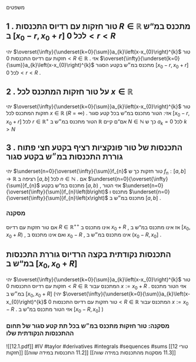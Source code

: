 משפטים 
## 1 . טור חזקות עם רדיוס התכנסות $R\in\mathbb{R}$ מתכנס במ“ש ב $\left[x_{0}-r,x_{0}+r\right]$ לכל $0<r<R$ 
 יהי $\overset{\infty}{\underset{k=0}{\sum}}a_{k}\left(x-x_{0}\right)^{k}$ טור חזקות עם רדיוס התכנסות $0<R\in\mathbb{R}$ . אזי $\overset{\infty}{\underset{k=0}{\sum}}a_{k}\left(x-x_{0}\right)^{k}$ מתכנס במ״ש בקטע הסגור $\left[x_{0}-r,x_{0}+r\right]$ לכל $0<r<R$ . 
 
## 2 . על טור חזקות המתכנס לכל $x\in\mathbb{R}$ 
 יהי $\overset{\infty}{\underset{k=0}{\sum}}a_{k}\left(x-x_{0}\right)^{k}$ טור חזקות המתכנס לכל $x\in\mathbb{R}$ $\left(R=\infty\right)$ . אזי: 
 הטור מתכנס במ“ש בכל קטע סגור $\left[x_{0}-r,x_{0}+r\right]$ לכל $r\in\mathbb{R}^{+}$ 
 הטור מתכנס במ״ש ב $\mathbb{R}$ אם“ם קיים $N\in\mathbb{N}$ כך ש $a_{k}=0$ לכל $k>N$ 
 
## 3 . התכנסות של טור פונקציות רציף בקטע חצי פתוח גוררת התכנסות במ״ש בקטע סגור 
 יהי $\underset{n=0}{\overset{\infty}{\sum}}f_{n}$ טור חזקות כך ש $f_{n}:\left[a,b\right]\rightarrow\mathbb{R}$ רציפה ב $\left[a,b\right]$ לכל $n\in\mathbb{N}$ . אם $\underset{n=0}{\overset{\infty}{\sum}}f_{n}$ מתכנס במ“ש בקטע $\left[a,b\right)$ , אזי הטור $\underset{n=0}{\overset{\infty}{\sum}}f_{n}\left(b\right)$ מתכנס ו $\underset{n=0}{\overset{\infty}{\sum}}f_{n}\left(x\right)$ מתכנס במ״ש ב $\left[a,b\right]$ . 
 
### מסקנה 
 אם טור חזקות עם רדיוס $R\in\mathbb{R}^{++}$ אינו מתכנס ב $x_{0}+R$ , אז אינו מתכנס במ“ש ב $\left[x_{0},x_{0}+R\right)$ , ואם אינו מתכנס ב $x_{0}-R$ , אינו מתכנס במ״ש ב $\left(x_{0}-R,x_{0}\right]$ . 
 
## התכנסות נקודתית בקצה הרדיוס גוררת התכנסות במ“ש ב $\left[x_{0},x_{0}+R\right]$ 
 יהי $\overset{\infty}{\underset{k=0}{\sum}}a_{k}\left(x-x_{0}\right)^{k}$ טור חזקות עם רדיוס התכנסות $0<R\in\mathbb{R}$ המתכנס עבור $x:=x_{0}+R$ . אזי הטור מתכנס במ״ש ב $\left[x_{0},x_{0}+R\right]$ 
 (יהי $\overset{\infty}{\underset{k=0}{\sum}}a_{k}\left(x-x_{0}\right)^{k}$ טור חזקות עם רדיוס התכנסות $0<R\in\mathbb{R}$ המתכנס עבור $x:=x_{0}-R$ . אזי הטור מתכנס במ“ש ב $\left[x_{0}-R,x_{0}\right]$ ) 
 
### מסקנה: טור חזקות מתכנס במ״ש בכל תת קטע סגור של תחום ההתכנסות הנקודתית שלו 


![[12.1.pdf]]
#IV #taylor #derivatives #integrals #sequences #sums
[[12 טורי חזקות]] [[11.2 התכנסות במידה שווה]] [[11.3 מסקנות מהתכנסות במידה שווה]] 